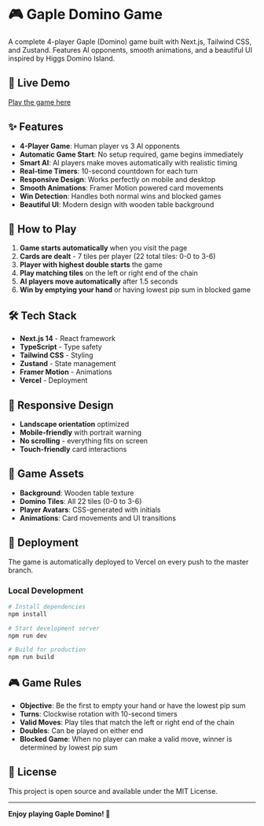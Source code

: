 # 🎮 Gaple Domino Game

<!-- Version 0.1.1 - Fixed Vercel deployment -->

A complete 4-player Gaple (Domino) game built with Next.js, Tailwind CSS, and Zustand. Features AI opponents, smooth animations, and a beautiful UI inspired by Higgs Domino Island.

## 🚀 Live Demo

[Play the game here](https://esdi-final.vercel.app)

## ✨ Features

- **4-Player Game**: Human player vs 3 AI opponents
- **Automatic Game Start**: No setup required, game begins immediately
- **Smart AI**: AI players make moves automatically with realistic timing
- **Real-time Timers**: 10-second countdown for each turn
- **Responsive Design**: Works perfectly on mobile and desktop
- **Smooth Animations**: Framer Motion powered card movements
- **Win Detection**: Handles both normal wins and blocked games
- **Beautiful UI**: Modern design with wooden table background

## 🎯 How to Play

1. **Game starts automatically** when you visit the page
2. **Cards are dealt** - 7 tiles per player (22 total tiles: 0-0 to 3-6)
3. **Player with highest double starts** the game
4. **Play matching tiles** on the left or right end of the chain
5. **AI players move automatically** after 1.5 seconds
6. **Win by emptying your hand** or having lowest pip sum in blocked game

## 🛠️ Tech Stack

- **Next.js 14** - React framework
- **TypeScript** - Type safety
- **Tailwind CSS** - Styling
- **Zustand** - State management
- **Framer Motion** - Animations
- **Vercel** - Deployment

## 📱 Responsive Design

- **Landscape orientation** optimized
- **Mobile-friendly** with portrait warning
- **No scrolling** - everything fits on screen
- **Touch-friendly** card interactions

## 🎨 Game Assets

- **Background**: Wooden table texture
- **Domino Tiles**: All 22 tiles (0-0 to 3-6)
- **Player Avatars**: CSS-generated with initials
- **Animations**: Card movements and UI transitions

## 🚀 Deployment

The game is automatically deployed to Vercel on every push to the master branch.

### Local Development

```bash
# Install dependencies
npm install

# Start development server
npm run dev

# Build for production
npm run build
```

## 🎮 Game Rules

- **Objective**: Be the first to empty your hand or have the lowest pip sum
- **Turns**: Clockwise rotation with 10-second timers
- **Valid Moves**: Play tiles that match the left or right end of the chain
- **Doubles**: Can be played on either end
- **Blocked Game**: When no player can make a valid move, winner is determined by lowest pip sum

## 📄 License

This project is open source and available under the MIT License.

---

**Enjoy playing Gaple Domino! 🎲**